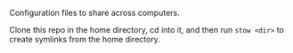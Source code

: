 Configuration files to share across computers.

Clone this repo in the home directory, cd into it, and then run `stow <dir>` to create symlinks from the home directory.
